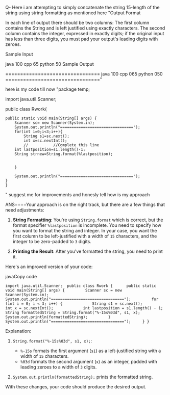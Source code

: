 Q- Here i am attempting to simply concatenate the string 15-length of the string
using string formatting
as mentioned here "Output Format

In each line of output there should be two columns:
The first column contains the String and is left justified using exactly  characters.
The second column contains the integer, expressed in exactly  digits; if the original input has less than three digits, you must pad your output's leading digits with zeroes.

Sample Input

java 100
cpp 65
python 50
Sample Output

================================
java           100
cpp            065
python         050
================================"

here is my code till now "package temp;

import java.util.Scanner;

public class Rwork{

    public static void main(String[] args) {
        Scanner sc= new Scanner(System.in);
        System.out.println("================================");
        for(int i=0;i<3;i++){
            String s1=sc.next();
            int x=sc.nextInt();
            //           //Complete this line
        int lastposition=s1.length()-1;
        String strnew=String.format(%lastposition);


        }

        System.out.println("================================");
    }
    }
"
suggest me for improvements and honesly tell how is my approach

ANS====Your approach is on the right track, but there are a few things that need adjustments:

1.  **String Formatting**: You're using `String.format` which is correct, but the format specifier `%lastposition` is incomplete. You need to specify how you want to format the string and integer. In your case, you want the first column to be left-justified with a width of `15` characters, and the integer to be zero-padded to `3` digits.

2.  **Printing the Result**: After you've formatted the string, you need to print it.


Here's an improved version of your code:

javaCopy code

`import java.util.Scanner;  public class Rwork {      public static void main(String[] args) {         Scanner sc = new Scanner(System.in);         System.out.println("================================");         for (int i = 0; i < 3; i++) {             String s1 = sc.next();             int x = sc.nextInt();             int lastposition = s1.length() - 1;             String formattedString = String.format("%-15s%03d", s1, x);             System.out.println(formattedString);         }         System.out.println("================================");     } }`

Explanation:

1.  `String.format("%-15s%03d", s1, x);`:

    *   `%-15s` formats the first argument (`s1`) as a left-justified string with a width of `15` characters.
    *   `%03d` formats the second argument (`x`) as an integer, padded with leading zeroes to a width of `3` digits.
2.  `System.out.println(formattedString);` prints the formatted string.


With these changes, your code should produce the desired output.